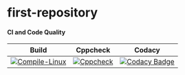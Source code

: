 # first-repository
#### CI and Code Quality

|Build|Cppcheck|Codacy|
|:--:|:--:|:--:|
|[![Compile-Linux](https://github.com/259841/Embedded_C_259841/actions/workflows/Compile.yml/badge.svg)](https://github.com/259841/Embedded_C_259841/actions/workflows/Compile.yml)|[![Cppcheck](https://github.com/259841/Embedded_C_259841/actions/workflows/CodeQulaity.yml/badge.svg)](https://github.com/259841/Embedded_C_259841/actions/workflows/CodeQulaity.yml)|[![Codacy Badge](https://app.codacy.com/project/badge/Grade/643b7ca2b2dc4daba1e700c216bb87d9)](https://www.codacy.com/gh/259841/Embedded_C_259841/dashboard?utm_source=github.com&amp;utm_medium=referral&amp;utm_content=259841/Emb-C&amp;utm_campaign=Badge_Grade)|
